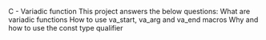 C - Variadic function
This project answers the below questions:
What are variadic functions
How to use va_start, va_arg and va_end macros
Why and how to use the const type qualifier
